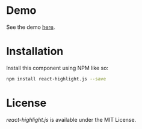 # Demo

See the demo [here](http://bvaughn.github.io/react-highlight.js/).

# Installation

Install this component using NPM like so:
```bash
npm install react-highlight.js --save
```

# License

*react-highlight.js* is available under the MIT License.


